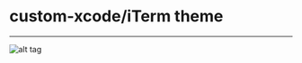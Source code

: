 # custom-xcode/iTerm theme
----
![alt tag](https://s3.amazonaws.com/f.cl.ly/items/1R3H3v2y2k3b2W3r2B3O/Screen%20Shot%202015-03-11%20at%201.59.45%20PM.png)
